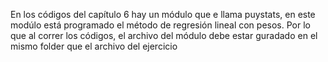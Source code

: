 En los códigos del capítulo 6 hay un módulo que e llama puystats, en este modúlo está programado el 
método de regresión lineal con pesos. Por lo que al correr los códigos, el archivo del módulo debe estar
guradado en el mismo folder que el archivo del ejercicio
